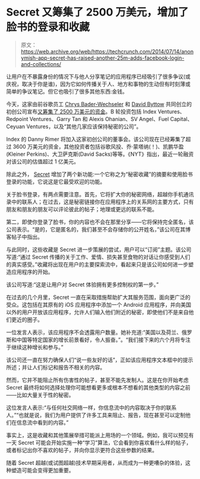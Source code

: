 # Secret 又筹集了 2500 万美元，增加了脸书的登录和收藏

> 原文：<https://web.archive.org/web/https://techcrunch.com/2014/07/14/anonymish-app-secret-has-raised-another-25m-adds-facebook-login-and-collections/>

让用户在不暴露身份的情况下与他人分享笔记的应用程序已经吸引了很多争议(或庆祝，取决于你是谁)，因为它如何传播关于人、地方和事物的生动但有时刻薄或简单的争议笔记。但它也吸引了很多其他东西:金钱。

今天，这家由前谷歌员工 [Chrys Bader-Wechseler](https://web.archive.org/web/20230326215255/http://www.crunchbase.com/person/chrys-bader-wechseler) 和 [David Byttow](https://web.archive.org/web/20230326215255/http://www.crunchbase.com/person/david-byttow) 共同创立的初创公司宣布[又筹集了 2500 万美元的资金](https://web.archive.org/web/20230326215255/https://medium.com/secret-den/onward-3d2e17e83199)。B 轮投资包括 Index Ventures、Redpoint Ventures、Garry Tan 和 Alexis Ohanian、SV Angel、Fuel Capital、Ceyuan Ventures，以及“其他几家应该保持秘密的公司”。

Index 的 Danny Rimer 将加入这家初创公司的董事会。该公司现在已经筹集了超过 3600 万美元的资金，其他投资者包括谷歌风投、乔·蒙塔纳(！)、凯鹏华盈(Kleiner Perkins)、大卫萨克斯(David Sacks)等等。《NYT》指出，最近一轮融资对该公司的估值超过 1 亿美元。

除此之外， [Secret](https://web.archive.org/web/20230326215255/http://www.crunchbase.com/organization/secret) 增加了两个新功能:一个它称之为“秘密收藏”的摘要和使用脸书登录的功能，它说这是它最受欢迎的功能。

关于脸书登录，有两点需要注意。首先，它将扩大你的秘密网络，超越你手机通讯录中的联系人；在过去，这是秘密链接你在应用程序上的关系网的主要方式，只有朋友和朋友的朋友可以评论彼此的帖子；地理或更远的联系不能。

第二，即使你登录了脸书，你的内容也不会在那里分享——它将保持完全匿名，该公司表示。“是的，它是匿名的，我们甚至不会存储你的公开姓名，”该公司在其博客帖子中指出。

与此同时，这些收藏是 Secret 进一步策展的尝试，用户可以“订阅”主题。该公司写道:“通过 Secret 传播的关于工作、爱情、损失甚至食物的对话让你感受到人们的真实感受。”收藏将出现在用户的主要探索流中，看起来只是该公司如何进一步塑造应用程序的开始。

该公司写道:“这是让用户对 Secret 体验拥有更多控制权的第一步。”

在过去的几个月里，Secret 一直在采取措施帮助扩大其服务范围，面向更广泛的受众。这包括在其原有的 iOS 应用程序中添加一个 Android 应用程序，并向美国以外的用户开放该应用程序，允许人们输入他们附近的秘密，即使他们不是来自他们更近的圈子。

一位发言人表示，该应用程序不会透露用户数量。她补充道:“美国以及荷兰、俄罗斯和中国等特定国家的增长前景看好，令人振奋。”。“我们接下来的六个月将专注于继续这种增长和参与。”

该公司还一直在努力确保人们“说一些友好的话”，正如该应用程序文本框中的提示所述；并让人们标记和报告不相关的内容。

然而，它并不能阻止所有伤害性的帖子，甚至不能先发制人。这是在你开始考虑 Secret 最终将如何选择处理你可能想看更多或根本不想看的其他类型的内容之前——比如大量关于性的秘密。

这位发言人表示:“与任何社交网络一样，你信息流中的内容取决于你的联系人。”“也就是说，我们为用户提供了许多工具来阻止、报告，现在甚至可以定制他们在信息流中看到的内容。”

事实上，这是收藏和其他策展举措可能派上用场的一个领域。例如，我可以预见有一天 Secret 可能会开始实施一种“学习”算法，它会看到你喜欢看什么样的帖子，或者标记出你不喜欢的帖子，并向你显示更符合这些参数的结果。

随着 Secret 超越(或试图超越)技术早期采用者，从而成为一种更嘈杂的体验，这种塑造可能会变得更加重要。